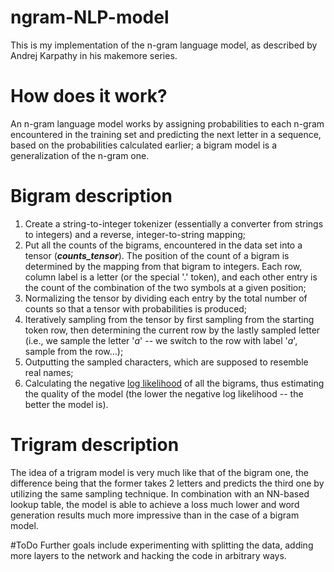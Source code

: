 # ngram-NLP-model
This is my implementation of the n-gram language model, as described by Andrej Karpathy in his makemore series.

# How does it work?
An n-gram language model works by assigning probabilities to each n-gram encountered in the training set and predicting the next letter in a sequence, based on the probabilities calculated earlier; a bigram model is a generalization of the n-gram one. 

# Bigram description 
1) Create a string-to-integer tokenizer (essentially a converter from strings to integers) and a reverse, integer-to-string mapping;
2) Put all the counts of the bigrams, encountered in the data set into a tensor (***counts_tensor***). The position of the count of a bigram is determined by the mapping from that bigram to integers. Each row, column label is a letter (or the special '.' token), and each other entry is the count of the combination of the two symbols at a given position; 
3) Normalizing the tensor by dividing each entry by the total number of counts so that a tensor with probabilities is produced;
4) Iteratively sampling from the tensor by first sampling from the starting token row, then determining the current row by the lastly sampled letter (i.e., we sample the letter '*a*' -- we switch to the row with label '*a*', sample from the row...);
5) Outputting the sampled characters, which are supposed to resemble real names;
6) Calculating the negative [log likelihood](https://www.statisticshowto.com/log-likelihood-function/) of all the bigrams, thus estimating the quality of the model (the lower the negative log likelihood -- the better the model is).

# Trigram description 

The idea of a trigram model is very much like that of the bigram one, the difference being that the former takes 2 letters and predicts the third one by utilizing the same sampling technique. In combination with an NN-based lookup table, the model is able to achieve a loss much lower and word generation results much more impressive than in the case of a bigram model. 

#ToDo
Further goals include experimenting with splitting the data, adding more layers to the network and hacking the code in arbitrary ways. 
